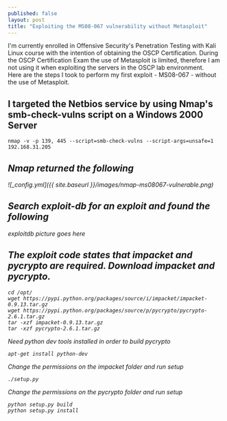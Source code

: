 ```yaml
---
published: false
layout: post
title: "Exploiting the MS08-067 vulnerability without Metasploit"
---
```








I'm currently enrolled in Offensive Security's Penetration Testing with Kali Linux course with the intention of obtaining the OSCP Certification.  During the OSCP Certification Exam the use of Metasploit is limited, therefore I am not using it when exploiting the servers in the OSCP lab environment.  
Here are the steps I took to perform my first exploit - MS08-067 - without the use of Metasploit.

## <i class="icon-pencil"></i> I targeted the Netbios service by using Nmap's smb-check-vulns script on a Windows 2000 Server

	nmap -v -p 139, 445 --script=smb-check-vulns --script-args=unsafe=1 192.168.31.205

## <i class="icon-upload">Nmap returned the following

![_config.yml]({{ site.baseurl }}/images/nmap-ms08067-vulnerable.png)

## <i class="icon-pencil"></i>Search exploit-db for an exploit and found the following

exploitdb picture goes here

## <i class="icon-pencil"></i>The exploit code states that impacket and pycrypto are required.  Download impacket and pycrypto.

	cd /opt/
    wget https://pypi.python.org/packages/source/i/impacket/impacket-0.9.13.tar.gz
    wget https://pypi.python.org/packages/source/p/pycrypto/pycrypto-2.6.1.tar.gz
    tar -xzf impacket-0.9.13.tar.gz
    tar -xzf pycrypto-2.6.1.tar.gz
 
Need python dev tools installed in order to build pycrypto

	apt-get install python-dev
    
Change the permissions on the impacket folder and run setup

	./setup.py

Change the permissions on the pycrypto folder and run setup

	python setup.py build
    python setup.py install
    
    
    
    


	
    
    


